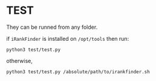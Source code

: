 # TEST

They can be runned from any folder.

if `iRankFinder` is installed on `/opt/tools` then run:
```
python3 test/test.py
```
otherwise,
```
python3 test/test.py /absolute/path/to/irankfinder.sh
```
